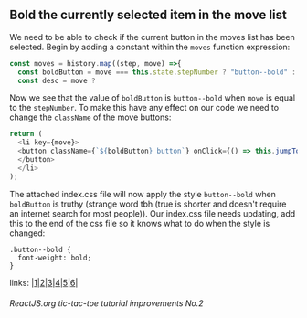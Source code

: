 ## Bold the currently selected item in the move list

We need to be able to check if the current button in the moves list has been selected. Begin by adding a constant within the `moves` function expression:

```javascript
const moves = history.map((step, move) =>{
  const boldButton = move === this.state.stepNumber ? "button--bold" : "";
  const desc = move ?
```

Now we see that the value of `boldButton` is `button--bold` when `move` is equal to the `stepNumber`. To make this have any effect on our code we need to change the `className` of the move buttons:

```javascript
return (
  <li key={move}>
  <button className={`${boldButton} button`} onClick={() => this.jumpTo(move)}>{desc}
  </button>
  </li>
);
```

The attached index.css file will now apply the style `button--bold` when `boldButton` is truthy (strange word tbh (true is shorter and doesn't require an internet search for most people)).
Our index.css file needs updating, add this to the end of the css file so it knows what to do when the style is changed:

```
.button--bold {
  font-weight: bold;
}
```

links: |[1](../1)|[2](../2)|[3](../3)|[4](../4)|[5](../5)|[6](../6)|

###### ReactJS.org tic-tac-toe tutorial improvements No.2
